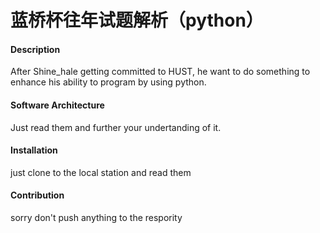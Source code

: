 # 蓝桥杯往年试题解析（python）

#### Description
After Shine_hale getting committed to HUST, he want to do something to enhance his ability to program by using python.

#### Software Architecture
Just read them and further your undertanding of it.

#### Installation

just clone to the local station and read them 

#### Contribution

sorry don't push anything to the respority 